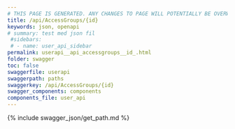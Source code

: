 ```yaml
---
# THIS PAGE IS GENERATED. ANY CHANGES TO PAGE WILL POTENTIALLY BE OVERWRITTEN.
title: /api/AccessGroups/{id}
keywords: json, openapi
# summary: test med json fil
 #sidebars: 
 # - name: user_api_sidebar
permalink: userapi__api_accessgroups__id_.html
folder: swagger
toc: false
swaggerfile: userapi
swaggerpath: paths
swaggerkey: /api/AccessGroups/{id}
swagger_components: components
components_file: user_api
---
```

{% include swagger_json/get_path.md %}
